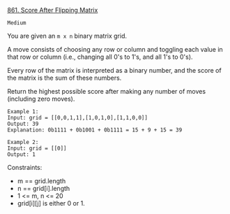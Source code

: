 [861. Score After Flipping Matrix](https://leetcode.com/problems/score-after-flipping-matrix/)

`Medium`

You are given an `m x n` binary matrix grid.

A move consists of choosing any row or column and toggling each value in that row or column (i.e., changing all 0's to 1's, and all 1's to 0's).

Every row of the matrix is interpreted as a binary number, and the score of the matrix is the sum of these numbers.

Return the highest possible score after making any number of moves (including zero moves).

```
Example 1:
Input: grid = [[0,0,1,1],[1,0,1,0],[1,1,0,0]]
Output: 39
Explanation: 0b1111 + 0b1001 + 0b1111 = 15 + 9 + 15 = 39

Example 2:
Input: grid = [[0]]
Output: 1
``` 

Constraints:

- m == grid.length
- n == grid[i].length
- 1 <= m, n <= 20
- grid[i][j] is either 0 or 1.